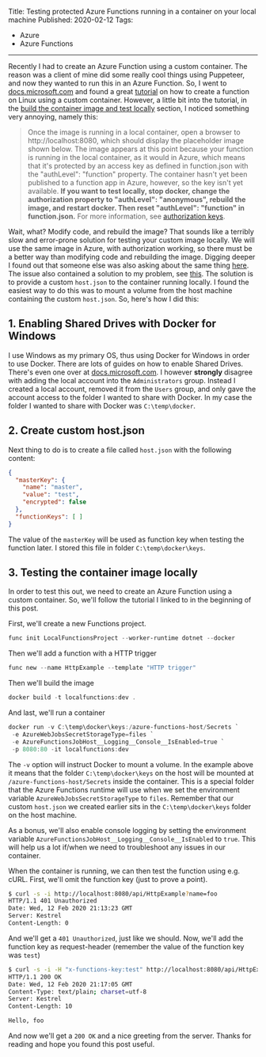 Title: Testing protected Azure Functions running in a container on your local machine
Published: 2020-02-12
Tags: 
- Azure
- Azure Functions
---

Recently I had to create an Azure Function using a custom container. The reason was a client of mine did some really cool things using Puppeteer, and now they wanted to run this in an Azure Function. So, I went to [docs.microsoft.com](https://docs.microsoft.com) and found a great [tutorial](https://docs.microsoft.com/en-us/azure/azure-functions/functions-create-function-linux-custom-image?tabs=portal%2Cbash&pivots=programming-language-csharp) on how to create a function on Linux using a custom container. However, a little bit into the tutorial, in the [build the container image and test locally](https://docs.microsoft.com/en-us/azure/azure-functions/functions-create-function-linux-custom-image?tabs=portal%2Cbash&pivots=programming-language-csharp) section, I noticed something very annoying, namely this:

> Once the image is running in a local container, open a browser to http://localhost:8080, which should display the placeholder image shown below. The image appears at this point because your function is running in the local container, as it would in Azure, which means that it's protected by an access key as defined in function.json with the "authLevel": "function" property. The container hasn't yet been published to a function app in Azure, however, so the key isn't yet available. **If you want to test locally, stop docker, change the authorization property to "authLevel": "anonymous", rebuild the image, and restart docker. Then reset "authLevel": "function" in function.json.** For more information, see [authorization keys](https://docs.microsoft.com/en-us/azure/azure-functions/functions-bindings-http-webhook#authorization-keys).

Wait, what? Modify code, and rebuild the image? That sounds like a terribly slow and error-prone solution for testing your custom image locally. We will use the same image in Azure, with authorization working, so there must be a better way than modifying code and rebuilding the image. Digging deeper I found out that someone else was also asking about the same thing [here](https://github.com/Azure/azure-functions-host/issues/4147). The issue also contained a solution to my problem, see [this](https://github.com/Azure/azure-functions-host/issues/4147#issuecomment-477431016). The solution is to provide a custom `host.json` to the container running locally. I found the easiest way to do this was to mount a volume from the host machine containing the custom `host.json`. So, here's how I did this:

## 1. Enabling Shared Drives with Docker for Windows
I use Windows as my primary OS, thus using Docker for Windows in order to use Docker. There are lots of guides on how to enable Shared Drives. There's even one over at [docs.microsoft.com](https://docs.microsoft.com/en-us/archive/blogs/wael-kdouh/enabling-drive-sharing-with-docker-for-windows). I however **strongly** disagree with adding the local account into the `Administrators` group. Instead I created a local account, removed it from the `Users` group, and only gave the account access to the folder I wanted to share with Docker. In my case the folder I wanted to share with Docker was `C:\temp\docker`.

## 2. Create custom host.json
Next thing to do is to create a file called `host.json` with the following content:
```json
{
  "masterKey": {
    "name": "master",
    "value": "test",
    "encrypted": false
  },
  "functionKeys": [ ]
}
```
The value of the `masterKey` will be used as function key when testing the function later. I stored this file in folder `C:\temp\docker\keys`.

## 3. Testing the container image locally
In order to test this out, we need to create an Azure Function using a custom container. So, we'll follow the tutorial I linked to in the beginning of this post.

First, we'll create a new Functions project.
```powershell
func init LocalFunctionsProject --worker-runtime dotnet --docker
```

Then we'll add a function with a HTTP trigger
```powershell
func new --name HttpExample --template "HTTP trigger"
```

Then we'll build the image
```powershell
docker build -t localfunctions:dev .
```

And last, we'll run a container
```powershell
docker run -v C:\temp\docker\keys:/azure-functions-host/Secrets `
 -e AzureWebJobsSecretStorageType=files `
 -e AzureFunctionsJobHost__Logging__Console__IsEnabled=true `
 -p 8080:80 -it localfunctions:dev
```

The `-v` option will instruct Docker to mount a volume. In the example above it means that the folder `C:\temp\docker\keys` on the host will be mounted at `/azure-functions-host/Secrets` inside the container. This is a special folder that the Azure Functions runtime will use when we set the environment variable `AzureWebJobsSecretStorageType` to `files`. Remember that our custom `host.json` we created earlier sits in the `C:\temp\docker\keys` folder on the host machine.

As a bonus, we'll also enable console logging by setting the environment variable `AzureFunctionsJobHost__Logging__Console__IsEnabled` to `true`. This will help us a lot if/when we need to troubleshoot any issues in our container.

When the container is running, we can then test the function using e.g. cURL. First, we'll omit the function key (just to prove a point).
```bash
$ curl -s -i http://localhost:8080/api/HttpExample?name=foo
HTTP/1.1 401 Unauthorized
Date: Wed, 12 Feb 2020 21:13:23 GMT
Server: Kestrel
Content-Length: 0
```
And we'll get a `401 Unauthorized`, just like we should. Now, we'll add the function key as request-header (remember the value of the function key was `test`)
```bash
$ curl -s -i -H "x-functions-key:test" http://localhost:8080/api/HttpExample?name=foo
HTTP/1.1 200 OK
Date: Wed, 12 Feb 2020 21:17:05 GMT
Content-Type: text/plain; charset=utf-8
Server: Kestrel
Content-Length: 10

Hello, foo
```

And now we'll get a `200 OK` and a nice greeting from the server. Thanks for reading and hope you found this post useful.

